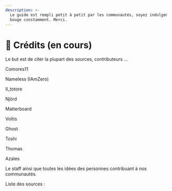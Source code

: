 ```yaml
---
description: >-
  Le guide est rempli petit à petit par les communautés, soyez indulgent il
  bouge constamment. Merci.
---
```


# 🙏 Crédits \(en cours\)

Le but est de citer la plupart des sources, contributeurs ...

Comores11

Nameless \(IAmZero\)

II\_totore

Njörd

Matterboard

Voltis

Ghost

Toshi

Thomas

Azales

Le staff ainsi que toutes les idées des personnes contribuant à nos communautés.

Liste des sources :

